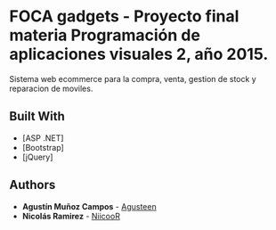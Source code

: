 # FOCA gadgets - Proyecto final materia Programación de aplicaciones visuales 2, año 2015.

Sistema web ecommerce para la compra, venta, gestion de stock y reparacion de moviles.

## Built With

* [ASP .NET]
* [Bootstrap]
* [jQuery]

## Authors

* **Agustín Muñoz Campos** - [Agusteen](https://github.com/Agusteen)
* **Nicolás Ramirez** - [NiicooR](https://github.com/NiicooR)

